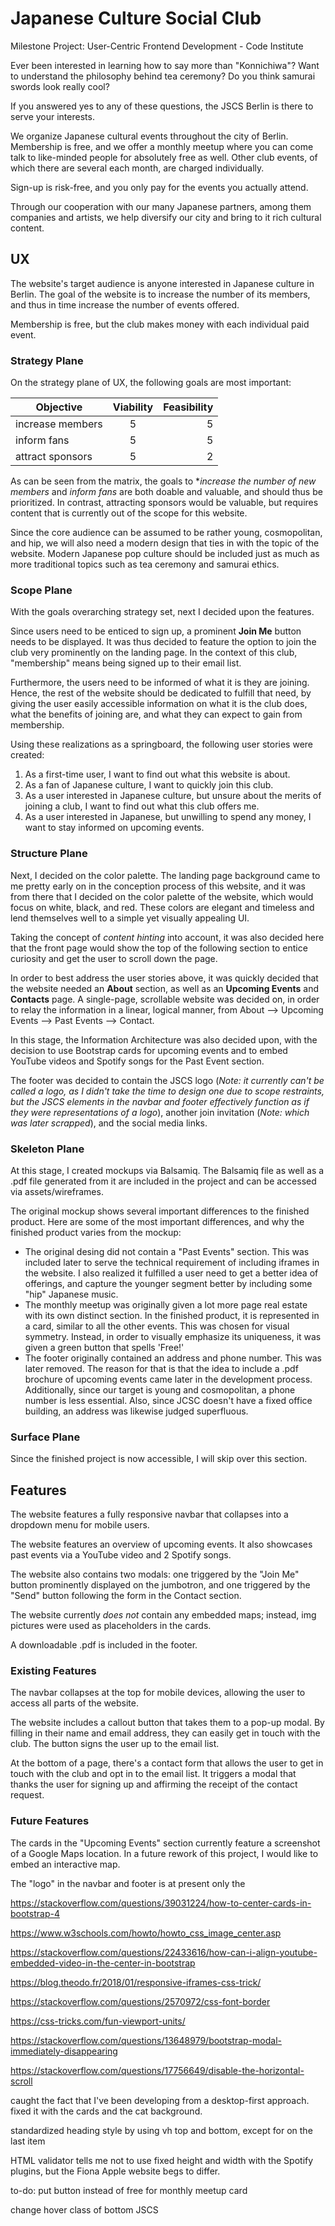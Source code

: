 # Japanese Culture Social Club

Milestone Project: User-Centric Frontend Development - Code Institute

Ever been interested in learning how to say more than "Konnichiwa"? Want to understand the philosophy behind tea ceremony? Do you think samurai swords look really cool?

If you answered yes to any of these questions, the JSCS Berlin is there to serve your interests. 

We organize Japanese cultural events throughout the city of Berlin. Membership is free, and we offer a monthly meetup where you can come talk to like-minded people for absolutely free as well.
Other club events, of which there are several each month, are charged individually. 

Sign-up is risk-free, and you only pay for the events you actually attend.

Through our cooperation with our many Japanese partners, among them companies and artists, we help diversify our city and bring to it rich cultural content.


## UX

The website's target audience is anyone interested in Japanese culture in Berlin. The goal of the website is to increase the number of its members, and thus in time increase the number of events offered.

Membership is free, but the club makes money with each individual paid event. 

### Strategy Plane

On the strategy plane of UX, the following goals are most important:

| Objective         | Viability          | Feasibility |
| ----------------- |:------------------:| -----------:|
| increase members  | 5                  | 5           |
| inform fans       | 5                  | 5           |
| attract sponsors  | 5                  | 2           |

As can be seen from the matrix, the goals to **increase the number of new members* and *inform fans* are both doable and valuable, and should thus be prioritized. In contrast, attracting sponsors would be valuable, but requires  content that is currently out of the scope for this website.

Since the core audience can be assumed to be rather young, cosmopolitan, and hip, we will also need a modern design that ties in with the topic of the website. Modern Japanese pop culture should be included just as much as more traditional topics such as tea ceremony and samurai ethics.

### Scope Plane

With the goals overarching strategy set, next I decided upon the features.

Since users need to be enticed to sign up, a prominent **Join Me** button needs to be displayed. It was thus decided to feature the option to join the club very prominently on the landing page. In the context of this club, "membership" means being signed up to their email list.

Furthermore, the users need to be informed of what it is they are joining. Hence, the rest of the website should be dedicated to fulfill that need, by giving the user easily accessible information on what it is the club does, what the benefits of joining are, and what they can expect to gain from membership.

Using these realizations as a springboard, the following user stories were created:

1. As a first-time user, I want to find out what this website is about.
2. As a fan of Japanese culture, I want to quickly join this club.
3. As a user interested in Japanese culture, but unsure about the merits of joining a club, I want to find out what this club offers me.
4. As a user interested in Japanese, but unwilling to spend any money, I want to stay informed on upcoming events.

### Structure Plane

Next, I decided on the color palette. The landing page background came to me pretty early on in the conception process of this website, and it was from there that I decided on the color palette of the website, which would focus on white, black, and red. These colors are elegant and timeless and lend themselves well to a simple yet visually appealing UI.

Taking the concept of *content hinting* into account, it was also decided here that the front page would show the top of the following section to entice curiosity and get the user to scroll down the page.

In order to best address the user stories above, it was quickly decided that the website needed an **About** section, as well as an **Upcoming Events** and **Contacts** page. A single-page, scrollable website was decided on, in order to relay the information in a linear, logical manner, from About --> Upcoming Events --> Past Events --> Contact.

In this stage, the Information Architecture was also decided upon, with the decision to use Bootstrap cards for upcoming events and to embed YouTube videos and Spotify songs for the Past Event section.

The footer was decided to contain the JSCS logo (*Note: it currently can't be called a logo, as I didn't take the time to design one due to scope restraints, but the JSCS elements in the navbar and footer effectively function as if they were representations of a logo*), another join invitation (*Note: which was later scrapped*), and the social media links.

### Skeleton Plane

At this stage, I created mockups via Balsamiq. The Balsamiq file as well as a .pdf file generated from it are included in the project and can be accessed via assets/wireframes.

The original mockup shows several important differences to the finished product. Here are some of the most important differences, and why the finished product varies from the mockup:

* The original desing did not contain a "Past Events" section. This was included later to serve the technical requirement of including iframes in the website. I also realized it fulfilled a user need to get a better idea of offerings, and capture the younger segment better by including some "hip" Japanese music.
* The monthly meetup was originally given a lot more page real estate with its own distinct section. In the finished product, it is represented in a card, similar to all the other events. This was chosen for visual symmetry. Instead, in order to visually emphasize its uniqueness, it was given a green button that spells 'Free!'
* The footer originally contained an address and phone number. This was later removed. The reason for that is that the idea to include a .pdf brochure of upcoming events came later in the development process. Additionally, since our target is young and cosmopolitan, a phone number is less essential. Also, since JCSC doesn't have a fixed office building, an address was likewise judged superfluous.


### Surface Plane

Since the finished project is now accessible, I will skip over this section.

## Features

The website features a fully responsive navbar that collapses into a dropdown menu for mobile users.

The website features an overview of upcoming events. It also showcases past events via a YouTube video and 2 Spotify songs.

The website also contains two modals: one triggered by the "Join Me" button prominently displayed on the jumbotron, and one triggered by the "Send" button following the form in the Contact section.

The website currently *does not* contain any embedded maps; instead, img pictures were used as placeholders in the cards.

A downloadable .pdf is included in the footer.

### Existing Features

The navbar collapses at the top for mobile devices, allowing the user to access all parts of the website.

The website includes a callout button that takes them to a pop-up modal. By filling in their name and email address, they can easily get in touch with the club. The button signs the user up to the email list.

At the bottom of a page, there's a contact form that allows the user to get in touch with the club and opt in to the email list. It triggers a modal that thanks the user for signing up and affirming the receipt of the contact request.

### Future Features

The cards in the "Upcoming Events" section currently feature a screenshot of a Google Maps location. In a future rework of this project, I would like to embed an interactive map.

The "logo" in the navbar and footer is at present only the 












https://stackoverflow.com/questions/39031224/how-to-center-cards-in-bootstrap-4

https://www.w3schools.com/howto/howto_css_image_center.asp

https://stackoverflow.com/questions/22433616/how-can-i-align-youtube-embedded-video-in-the-center-in-bootstrap

https://blog.theodo.fr/2018/01/responsive-iframes-css-trick/

https://stackoverflow.com/questions/2570972/css-font-border

https://css-tricks.com/fun-viewport-units/

https://stackoverflow.com/questions/13648979/bootstrap-modal-immediately-disappearing

https://stackoverflow.com/questions/17756649/disable-the-horizontal-scroll

caught the fact that I've been developing from a desktop-first approach. fixed it with the cards and the cat background.

standardized heading style by using vh top and bottom, except for on the last item 

HTML validator tells me not to use fixed height and width with the Spotify plugins, but the Fiona Apple website begs to differ.







to-do: put button instead of free for monthly meetup card

change hover class of bottom JSCS